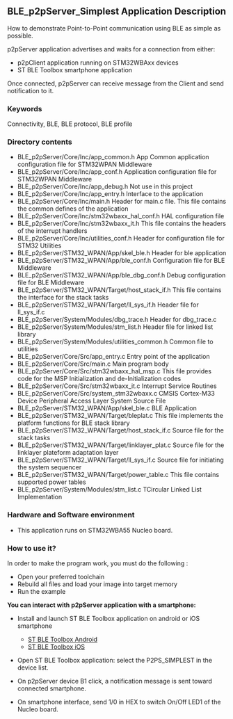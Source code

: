 ## __BLE_p2pServer_Simplest Application Description__

How to demonstrate Point-to-Point communication using BLE as simple as possible.

p2pServer application advertises and waits for a connection from either:

 - p2pClient application running on STM32WBAxx devices
 - ST BLE Toolbox smartphone application

Once connected, p2pServer can receive message from the Client and send notification to it.

### __Keywords__

Connectivity, BLE, BLE protocol, BLE profile

### __Directory contents__

  - BLE_p2pServer/Core/Inc/app_common.h                                             App Common application configuration file for STM32WPAN Middleware
  - BLE_p2pServer/Core/Inc/app_conf.h                                               Application configuration file for STM32WPAN Middleware
  - BLE_p2pServer/Core/Inc/app_debug.h                                              Not use in this project
  - BLE_p2pServer/Core/Inc/app_entry.h                                              Interface to the application 
  - BLE_p2pServer/Core/Inc/main.h                                                   Header for main.c file. This file contains the common defines of the application
  - BLE_p2pServer/Core/Inc/stm32wbaxx_hal_conf.h                                    HAL configuration file
  - BLE_p2pServer/Core/Inc/stm32wbaxx_it.h                                          This file contains the headers of the interrupt handlers
  - BLE_p2pServer/Core/Inc/utilities_conf.h                                         Header for configuration file for STM32 Utilities
  - BLE_p2pServer/STM32_WPAN/App/skel_ble.h                                         Header for ble application 
  - BLE_p2pServer/STM32_WPAN/App/ble_conf.h                                         Configuration file for BLE Middleware
  - BLE_p2pServer/STM32_WPAN/App/ble_dbg_conf.h                                     Debug configuration file for BLE Middleware
  - BLE_p2pServer/STM32_WPAN/Target/host_stack_if.h                                 This file contains the interface for the stack tasks 
  - BLE_p2pServer/STM32_WPAN/Target/ll_sys_if.h                                     Header file for ll_sys_if.c
  - BLE_p2pServer/System/Modules/dbg_trace.h                                        Header for dbg_trace.c 
  - BLE_p2pServer/System/Modules/stm_list.h                                         Header file for linked list library 
  - BLE_p2pServer/System/Modules/utilities_common.h                                 Common file to utilities 
  - BLE_p2pServer/Core/Src/app_entry.c                                              Entry point of the application 
  - BLE_p2pServer/Core/Src/main.c                                                   Main program body 
  - BLE_p2pServer/Core/Src/stm32wbaxx_hal_msp.c                                     This file provides code for the MSP Initialization and de-Initialization codes
  - BLE_p2pServer/Core/Src/stm32wbaxx_it.c                                          Interrupt Service Routines 
  - BLE_p2pServer/Core/Src/system_stm32wbaxx.c                                      CMSIS Cortex-M33 Device Peripheral Access Layer System Source File 
  - BLE_p2pServer/STM32_WPAN/App/skel_ble.c                                          BLE Application 
  - BLE_p2pServer/STM32_WPAN/Target/bleplat.c                                       This file implements the platform functions for BLE stack library 
  - BLE_p2pServer/STM32_WPAN/Target/host_stack_if.c                                 Source file for the stack tasks 
  - BLE_p2pServer/STM32_WPAN/Target/linklayer_plat.c                                Source file for the linklayer plateform adaptation layer 
  - BLE_p2pServer/STM32_WPAN/Target/ll_sys_if.c                                     Source file for initiating the system sequencer 
  - BLE_p2pServer/STM32_WPAN/Target/power_table.c                                   This file contains supported power tables 
  - BLE_p2pServer/System/Modules/stm_list.c                                         TCircular Linked List Implementation 

### __Hardware and Software environment__

  - This application runs on STM32WBA55 Nucleo board.
    
### __How to use it?__

In order to make the program work, you must do the following :

 - Open your preferred toolchain
 - Rebuild all files and load your image into target memory
 - Run the example
 
 __You can interact with p2pServer application with a smartphone:__

 - Install and launch ST BLE Toolbox application on android or iOS smartphone
   - <a href="https://play.google.com/store/apps/details?id=com.st.dit.stbletoolbox"> ST BLE Toolbox Android</a>
   - <a href="https://apps.apple.com/us/app/st-ble-toolbox/id1531295550"> ST BLE Toolbox iOS</a>

 - Open ST BLE Toolbox application:
   select the P2PS_SIMPLEST in the device list.
 - On p2pServer device B1 click, a notification message is sent toward connected smartphone.
 - On smartphone interface, send 1/0 in HEX to switch On/Off LED1 of the Nucleo board.
